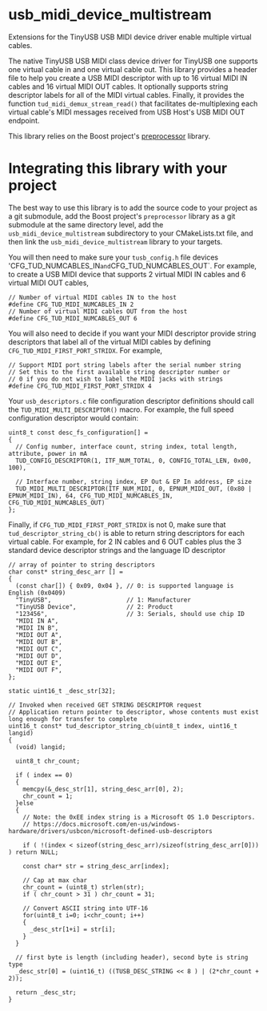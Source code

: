 # usb_midi_device_multistream
Extensions for the TinyUSB USB MIDI device driver enable multiple virtual cables.

The native TinyUSB USB MIDI class device driver for TinyUSB one supports one virtual cable in
and one virtual cable out. This library provides a header file to help you create a USB MIDI
descriptor with up to 16 virtual MIDI IN cables and 16 virtual MIDI OUT cables. It optionally
supports string descriptor labels for all of the MIDI virtual cables. Finally, it provides
the function `tud_midi_demux_stream_read()` that facilitates de-multiplexing each virtual
cable's MIDI messages received from USB Host's USB MIDI OUT endpoint.

This library relies on the Boost project's [preprocessor](https://github.com/boostorg/preprocessor) library.

# Integrating this library with your project
The best way to use this library is to add the source code to your project as a git submodule, add
the Boost project's `preprocessor` library as a git submodule at the same directory level,
add the `usb_midi_device_multistream` subdirectory to your CMakeLists.txt file, and
then link the `usb_midi_device_multistream` library to your targets. 

You will then need to make sure your `tusb_config.h` file devices 'CFG_TUD_NUMCABLES_IN` and `CFG_TUD_NUMCABLES_OUT`.
For example, to create a USB MIDI device that supports 2 virtual MIDI IN cables and 6 virtual MIDI OUT cables,
```
// Number of virtual MIDI cables IN to the host
#define CFG_TUD_MIDI_NUMCABLES_IN 2
// Number of virtual MIDI cables OUT from the host
#define CFG_TUD_MIDI_NUMCABLES_OUT 6
```
You will also need to decide if you want your MIDI descriptor provide string descriptors that label all of the
virtual MIDI cables by defining `CFG_TUD_MIDI_FIRST_PORT_STRIDX`. For example,
```
// Support MIDI port string labels after the serial number string
// Set this to the first available string descriptor number or
// 0 if you do not wish to label the MIDI jacks with strings
#define CFG_TUD_MIDI_FIRST_PORT_STRIDX 4
```

Your `usb_descriptors.c` file configuration descriptor definitions should call the `TUD_MIDI_MULTI_DESCRIPTOR()` macro.
For example, the full speed configuration descriptor would contain:
```
uint8_t const desc_fs_configuration[] =
{
  // Config number, interface count, string index, total length, attribute, power in mA
  TUD_CONFIG_DESCRIPTOR(1, ITF_NUM_TOTAL, 0, CONFIG_TOTAL_LEN, 0x00, 100),

  // Interface number, string index, EP Out & EP In address, EP size
  TUD_MIDI_MULTI_DESCRIPTOR(ITF_NUM_MIDI, 0, EPNUM_MIDI_OUT, (0x80 | EPNUM_MIDI_IN), 64, CFG_TUD_MIDI_NUMCABLES_IN, CFG_TUD_MIDI_NUMCABLES_OUT)
};
```
Finally, if `CFG_TUD_MIDI_FIRST_PORT_STRIDX` is not 0, make sure that `tud_descriptor_string_cb()` is able to return string
descriptors for each virtual cable. For example, for 2 IN cables and 6 OUT cables plus the 3 standard device descriptor strings
and the language ID descriptor
```
// array of pointer to string descriptors
char const* string_desc_arr [] =
{
  (const char[]) { 0x09, 0x04 }, // 0: is supported language is English (0x0409)
  "TinyUSB",                     // 1: Manufacturer
  "TinyUSB Device",              // 2: Product
  "123456",                      // 3: Serials, should use chip ID
  "MIDI IN A",
  "MIDI IN B",
  "MIDI OUT A",
  "MIDI OUT B",
  "MIDI OUT C",
  "MIDI OUT D",
  "MIDI OUT E",
  "MIDI OUT F",
};

static uint16_t _desc_str[32];

// Invoked when received GET STRING DESCRIPTOR request
// Application return pointer to descriptor, whose contents must exist long enough for transfer to complete
uint16_t const* tud_descriptor_string_cb(uint8_t index, uint16_t langid)
{
  (void) langid;

  uint8_t chr_count;

  if ( index == 0)
  {
    memcpy(&_desc_str[1], string_desc_arr[0], 2);
    chr_count = 1;
  }else
  {
    // Note: the 0xEE index string is a Microsoft OS 1.0 Descriptors.
    // https://docs.microsoft.com/en-us/windows-hardware/drivers/usbcon/microsoft-defined-usb-descriptors

    if ( !(index < sizeof(string_desc_arr)/sizeof(string_desc_arr[0])) ) return NULL;

    const char* str = string_desc_arr[index];

    // Cap at max char
    chr_count = (uint8_t) strlen(str);
    if ( chr_count > 31 ) chr_count = 31;

    // Convert ASCII string into UTF-16
    for(uint8_t i=0; i<chr_count; i++)
    {
      _desc_str[1+i] = str[i];
    }
  }

  // first byte is length (including header), second byte is string type
  _desc_str[0] = (uint16_t) ((TUSB_DESC_STRING << 8 ) | (2*chr_count + 2));

  return _desc_str;
}
```
